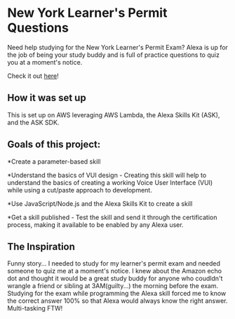 # New York Learner's Permit Questions

Need help studying for the New York Learner's Permit Exam? Alexa is up for the job of being your study buddy and is full of practice questions to quiz you at a moment's notice.

Check it out [here](https://www.amazon.com/dp/B0747S8F8L)!

## How it was set up

This is set up on AWS leveraging AWS Lambda, the Alexa Skills Kit (ASK), and the ASK SDK.

## Goals of this project:

*Create a parameter-based skill 

*Understand the basics of VUI design - Creating this skill will help to understand the basics of creating a working Voice User Interface (VUI) while using a cut/paste approach to development. 

*Use JavaScript/Node.js and the Alexa Skills Kit to create a skill

*Get a skill published - Test the skill and send it through the certification process, making it available to be enabled by any Alexa user.

## The Inspiration

Funny story... I needed to study for my learner's permit exam and needed someone to quiz me at a moment's notice. I knew about the Amazon echo dot and thought it would be a great study buddy for anyone who coudldn't wrangle a friend or sibling at 3AM(guilty...) the morning before the exam. Studying for the exam while programming the Alexa skill forced me to know the correct answer 100% so that Alexa would always know the right answer. Multi-tasking FTW!